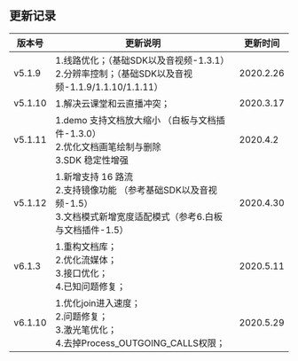 ## 更新记录


| 版本号 | 更新说明 | 更新时间 |
| --- | --- | --- |
| v5.1.9 | 1.线路优化；（基础SDK以及音视频-1.3.1）<br/>2.分辨率控制；（基础SDK以及音视频-1.1.9/1.1.10/1.1.11） | 2020.2.26 |
| v5.1.10 | 1.解决云课堂和云直播冲突； | 2020.3.17 |
| v5.1.11 | 1.demo 支持文档放大缩小 （白板与文档插件-1.3.0）<br/>2.优化文档画笔绘制与删除 <br/>3.SDK 稳定性增强 | 2020.4.2 |
| v5.1.12 | 1.新增支持 16 路流 <br/>2.支持镜像功能 （参考基础SDK以及音视频-1.5）<br/>3.文档模式新增宽度适配模式（参考6.白板与文档插件-1.5） | 2020.4.30 |
| v6.1.3 | 1.重构文档库；<br/>2.优化流媒体；<br/>3.接口优化；<br/>4.已知问题修复； | 2020.5.11 |
| v6.1.10 | 1.优化join进入速度；<br/>2.问题修复；<br/>3.激光笔优化；<br/>4.去掉Process_OUTGOING_CALLS权限； | 2020.5.29 |

